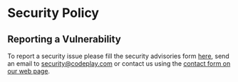 # Security Policy

## Reporting a Vulnerability

To report a security issue please fill the security advisories form [here](/security/advisories/new),
send an email to security@codeplay.com or contact us using the
[contact form on our web page](https://codeplay.com/company/contact/?q=Report%20Security%20Issue).
